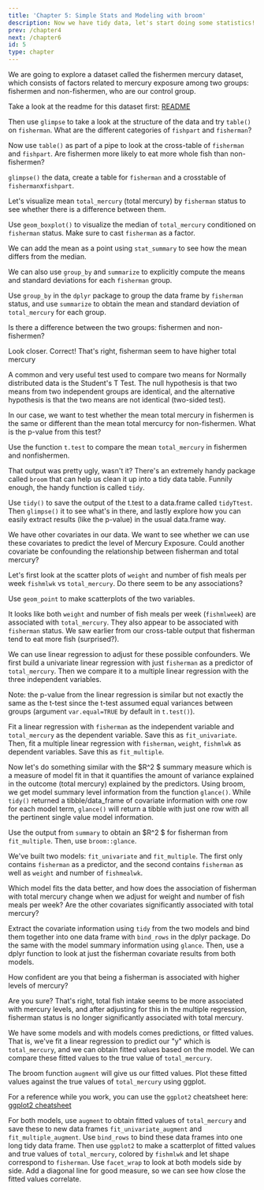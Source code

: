 ```yaml
---
title: 'Chapter 5: Simple Stats and Modeling with broom' 
description: Now we have tidy data, let's start doing some statistics!
prev: /chapter4
next: /chapter6
id: 5
type: chapter
---
```


</codeblock></exercise>

<exercise id="1" title="Let's explore the fishermen mercury dataset">

We are going to explore a dataset called the fishermen mercury dataset, which consists of factors 
related to mercury exposure among two groups: fishermen and non-fishermen, who are our control group. 

Take a look at the readme for this dataset first: [README](data/fishermen_mercury_README.txt)

Then use `glimpse` to take a look at the structure of the data and try `table()` on 
`fisherman`. What are the different categories of `fishpart` and `fisherman`?

Now use `table()` as part of a pipe to look at the cross-table of `fisherman` and `fishpart`. Are fishermen more likely to eat more whole fish than non-fishermen?


`glimpse()` the data, create a table for `fisherman` and a crosstable of `fisherman`x`fishpart`.



<codeblock id="05_01">
</codeblock></exercise>

<exercise id="2" title="Visualize Mean of Total Mercury by Fisherman Status">

Let's visualize mean `total_mercury` (total mercury) by `fisherman` status to 
see whether there is a difference between them.


Use `geom_boxplot()` to visualize the median of `total_mercury` conditioned on
`fisherman` status. Make sure to cast `fisherman` as a factor.

We can add the mean as a point using `stat_summary` to see how the mean differs from the median.



<codeblock id="05_02">
</codeblock></exercise>

<exercise id="3" title="Compute Means with group_by">

We can also use `group_by` and `summarize` to explicitly compute the means and standard deviations for each `fisherman` group.


Use `group_by` in the `dplyr` package to group the data frame by `fisherman` status, and use `summarize` to obtain the mean and standard deviation of `total_mercury` for each group. 



<codeblock id="05_03">
</codeblock></exercise>

<exercise id="4" title="Is there a difference?">

Is there a difference between the two groups: fishermen and non-fishermen?

<choice>
<opt text="No, there isn't. The means are too close.">
Look closer.
</opt>
<opt text="Yes, there is. The intervals overlap but there is a clear difference in means"  correct = "true">
Correct! That's right, fisherman seem to have higher total mercury
</opt>
</choice>
</exercise>

<exercise id="5" title="T-test of means for fisherman status">

A common and very useful test used to compare two means for Normally distributed data is the Student's T Test. The null hypothesis is that two means from two independent groups are identical, and the alternative hypothesis is that the two means are not identical (two-sided test).

In our case, we want to test whether the mean total mercury in fishermen is the same or different than the mean total mercurcy for non-fishermen. What is the p-value from this test?


Use the function `t.test` to compare the mean `total_mercury` in fishermen and nonfishermen.



<codeblock id="05_05">
</codeblock></exercise>

<exercise id="6" title="Sweep up that output with Broom">

That output was pretty ugly, wasn't it? There's an extremely handy package called `broom` that can help us clean it up into a tidy data table. Funnily enough, the handy function is called `tidy`.


Use `tidy()` to save the output of the t.test to a data.frame called `tidyTtest`. Then `glimpse()` it to see what's in there, and lastly explore how you can easily extract results (like the p-value) in the usual data.frame way.



<codeblock id="05_06">
</codeblock></exercise>

<exercise id="7" title="Let's delve deeper into the data">

We have other covariates in our data. We want to see whether we can use these covariates to
predict the level of Mercury Exposure. Could another covariate be confounding the relationship between fisherman and total mercury?

Let's first look at the scatter plots of `weight` and number of fish meals per week `fishmlwk` vs `total_mercury`. Do there seem to be any associations?


Use `geom_point` to make scatterplots of the two variables.



<codeblock id="05_07">
</codeblock></exercise>

<exercise id="8" title="Linear Regression">

It looks like both `weight` and number of fish meals per week (`fishmlweek`) are associated with `total_mercury`. They also appear to be associated with `fisherman` status. We saw earlier from our cross-table output that fisherman tend to eat more fish (surprised?).

We can use linear regression to adjust for these possible confounders. We first build a univariate linear regression with just `fisherman` as a predictor of `total_mercury`. Then we compare it to a multiple linear regression with the three independent variables.

Note: the p-value from the linear regression is similar but not exactly the same as the t-test since the t-test assumed equal variances between groups (argument `var.equal=TRUE` by default in `t.test()`).


Fit a linear regression with `fisherman` as the independent variable and `total_mercury` as the dependent variable. Save this as `fit_univariate`. Then, fit a multiple linear regression with `fisherman`, `weight`, `fishmlwk` as dependent variables. Save this as `fit_multiple`.



<codeblock id="05_08">
</codeblock></exercise>

<exercise id="9" title="Add something here">



<codeblock id="05_09">
</codeblock></exercise>

<exercise id="10" title="Broom with linear regression: glance">

Now let's do something similar with the $R^2 $ summary measure which is a measure of model fit in that it quantifies the amount of variance explained in the outcome (total mercury) explained by the predictors. Using broom, we get model summary level information from the function `glance()`. While `tidy()` returned a tibble/data_frame of covariate information with one row for each model term, `glance()` will return a tibble with just one row with all the pertinent single value model information.


Use the output from `summary` to obtain an $R^2 $ for fisherman from `fit_multiple`. Then, use `broom::glance`.



<codeblock id="05_10">
</codeblock></exercise>

<exercise id="11" title="Compare our models">

We've built two models: `fit_univariate` and `fit_multiple`. The first only contains `fisherman` as a predictor, and the second contains `fisherman` as well as `weight` and number of `fishmealwk`.

Which model fits the data better, and how does the association of fisherman with total mercury change when we adjust for weight and number of fish meals per week? Are the other covariates significantly associated with total mercury?


Extract the covariate information using `tidy` from the two models and bind them together into one data frame with `bind_rows` in the dplyr package. Do the same with the model summary information using `glance`. Then, use a dplyr function to look at just the fisherman covariate results from both models.



<codeblock id="05_11">
</codeblock></exercise>

<exercise id="12" title="Prediction of mercury">

How confident are you that being a fisherman is associated with higher levels of mercury?

<choice>
<opt text="So confident, I don't want to be a fisherman!">
Are you sure?</opt>
<opt text="Not confident, there are other confounding factors at play here, maybe they should just eat less fish?" correct = "true">
That's right, total fish intake seems to be more associated with mercury levels, and after adjusting for this in the multiple regression, fisherman status is no longer significantly associated with total mercury.
</opt>
</choice>
</exercise>

<exercise id="13" title="Challenge 1: augment + ggplot2">

We have some models and with models comes predictions, or fitted values. That is, we've fit a linear regression to predict our "y" which is `total_mercury`, and we can obtain fitted values based on the model. We can compare these fitted values to the true value of `total_mercury`.

The broom function `augment` will give us our fitted values. Plot these fitted values against the true values of `total_mercury` using ggplot.

For a reference while you work, you can use the `ggplot2` cheatsheet here:
[ggplot2 cheatsheet](https://www.rstudio.com/wp-content/uploads/2015/03/ggplot2-cheatsheet.pdf)

For both models, use `augment` to obtain fitted values of `total_mercury` and save these to new data frames `fit_univariate_augment` and `fit_multiple_augment`. Use `bind_rows` to bind these data frames into one long tidy data frame. Then use `ggplot2` to make a scatterplot of fitted values and true values of `total_mercury`, colored by `fishmlwk` and let shape correspond to `fisherman`. Use `facet_wrap` to look at both models side by side. Add a diagonal line for good measure, so we can see how close the fitted values correlate.



<codeblock id="05_13">
</codeblock></exercise>


